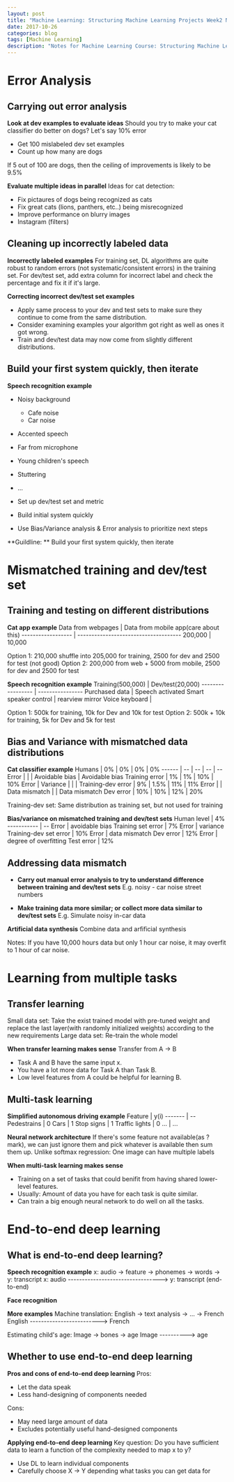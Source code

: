 ```yaml
---
layout: post
title: "Machine Learning: Structuring Machine Learning Projects Week2 Notes"
date: 2017-10-26
categories: blog
tags: [Machine Learning]
description: "Notes for Machine Learning Course: Structuring Machine Learning Projects"
---
```


# **Error Analysis**
## **Carrying out error analysis**
**Look at dev examples to evaluate ideas**
Should you try to make your cat classifier do better on dogs?
Let's say 10% error
- Get 100 mislabeled dev set examples
- Count up how many are dogs

If 5 out of 100 are dogs, then the ceiling of improvements is likely to be 9.5%

**Evaluate multiple ideas in parallel**
Ideas for cat detection:
- Fix pictaures of dogs being recognized as cats
- Fix great cats (lions, panthers, etc..) being misrecognized
- Improve performance on blurry images
- Instagram (filters)

## **Cleaning up incorrectly labeled data**
**Incorrectly labeled examples**
For training set, DL algorithms are quite robust to random errors (not systematic/consistent errors) in the training set.
For dev/test set, add extra column for incorrect label and check the percentage and fix it if it's large.

**Correcting incorrect dev/test set examples**
- Apply same process to your dev and test sets to make sure they continue to come from the same distribution.
- Consider examining examples your algorithm got right as well as ones it got wrong.
- Train and dev/test data may now come from slightly different distributions.

## **Build your first system quickly, then iterate**
**Speech recognition example**
- Noisy background
  - Cafe noise
  - Car noise
- Accented speech
- Far from microphone
- Young children's speech
- Stuttering
- ...

- Set up dev/test set and metric
- Build initial system quickly
- Use Bias/Variance analysis & Error analysis to prioritize next steps

**Guildline: **
Build your first system quickly, then iterate

# **Mismatched training and dev/test set**
## **Training and testing on different distributions**
**Cat app example**
Data from webpages | Data from mobile app(care about this)
------------------ | -------------------------------------
200,000            | 10,000

Option 1: 210,000 shuffle into 205,000 for training, 2500 for dev and 2500 for test (not good)
Option 2: 200,000 from web + 5000 from mobile, 2500 for dev and 2500 for test

**Speech recognition example**
Training(500,000) | Dev/test(20,000)
----------------- | ----------------
Purchased data | Speech activated
Smart speaker control | rearview mirror
Voice keyboard | 

Option 1: 500k for training, 10k for Dev and 10k for test
Option 2: 500k + 10k for training, 5k for Dev and 5k for test

## **Bias and Variance with mismatched data distributions**
**Cat classifier example**
Humans | 0% | 0% | 0% | 0%
------ | -- | -- | -- | --
Error | | | Avoidable bias | Avoidable bias
Training error | 1% | 1% | 10% | 10%
Error | Variance | | |
Training-dev error | 9% | 1.5% | 11% | 11%
Error | | Data mismatch | | Data mismatch
Dev error | 10% | 10% | 12% | 20%

Training-dev set: Same distribution as training set, but not used for training

**Bias/variance on mismatched training and dev/test sets**
Human level | 4%
----------- | --
Error | avoidable bias
Training set error | 7%
Error | variance
Training-dev set error | 10%
Error | data mismatch
Dev error | 12%
Error | degree of overfitting
Test error | 12%

## **Addressing data mismatch**
- **Carry out manual error analysis to try to understand difference between training and dev/test sets**
  E.g. noisy - car noise
      street numbers

- **Make training data more similar; or collect more data similar to dev/test sets**
  E.g. Simulate noisy in-car data

**Artificial data synthesis**
Combine data and arfificial synthesis

Notes: If you have 10,000 hours data but only 1 hour car noise, it may overfit to 1 hour of car noise.

# **Learning from multiple tasks**
## **Transfer learning**
Small data set: Take the exist trained model with pre-tuned weight and replace the last layer(with randomly initialized weights) according to the new requirements
Large data set: Re-train the whole model

**When transfer learning makes sense**
Transfer from A -> B
- Task A and B have the same input x.
- You have a lot more data for Task A than Task B.
- Low level features from A could be helpful for learning B.

## **Multi-task learning**
**Simplified autonomous driving example**
Feature | y(i)
------- | --
Pedestrains | 0
Cars | 1
Stop signs | 1
Traffic lights | 0
... | ...

**Neural network architecture**
If there's some feature not available(as ? mark), we can just ignore them and pick whatever is available then sum them up.
Unlike softmax regression:
One image can have multiple labels

**When multi-task learning makes sense**
- Training on a set of tasks that could benifit from having shared lower-level features.
- Usually: Amount of data you have for each task is quite similar.
- Can train a big enough neural network to do well on all the tasks.

# **End-to-end deep learning**
## **What is end-to-end deep learning?**
**Speech recognition example**
x: audio -> feature -> phonemes -> words -> y: transcript
x: audio ---------------------------------> y: transcript (end-to-end)

**Face recognition**

**More examples**
Machine translation:
English -> text analysis -> ... -> French
English -------------------------> French

Estimating child's age:
Image -> bones -> age
Image ----------> age

## **Whether to use end-to-end deep learning**
**Pros and cons of end-to-end deep learning**
Pros:
- Let the data speak
- Less hand-designing of components needed

Cons:
- May need large amount of data
- Excludes potentially useful hand-designed components

**Applying end-to-end deep learning**
Key question: Do you have sufficient data to learn a function of the complexity needed to map x to y?
- Use DL to learn individual components
- Carefully choose X -> Y depending what tasks you can get data for